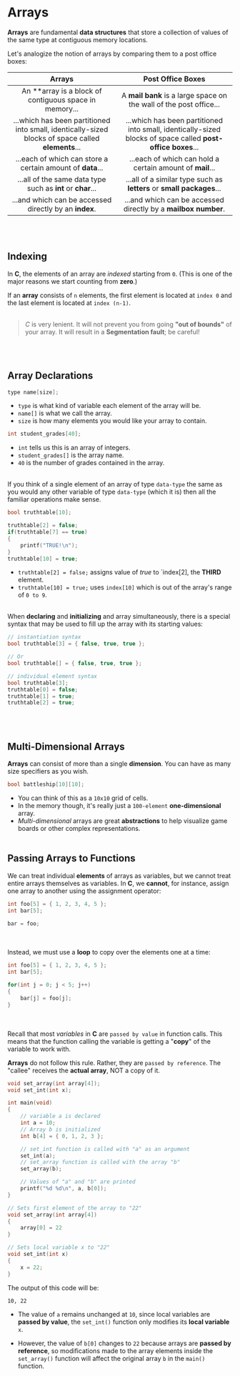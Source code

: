 # Arrays
**Arrays** are fundamental **data structures** that store a collection of values of the same type at contiguous memory locations. 

Let's analogize the notion of arrays by comparing them to a post office boxes:

|Arrays|Post Office Boxes|
|:-:|:-:|
|An **array is a block of contiguous space in memory...|A **mail bank** is a large space on the wall of the post office...|
|...which has been partitioned into small, identically-sized blocks of space called **elements**...|...which has been partitioned into small, identically-sized blocks of space called **post-office boxes**...|
|...each of which can store a certain amount of **data**...|...each of which can hold a certain amount of **mail**...|
|...all of the same data type such as **int** or **char**...|...all of a similar type such as **letters** or **small packages**...|
|...and which can be accessed directly by an **index**.|...and which can be accessed directly by a **mailbox number**.|

<br><br>

## Indexing
In **C**, the elements of an array are *indexed* starting from `0`. (This is one of the major reasons we start counting from **zero**.)

If an **array** consists of `n` elements, the first element is located at `index 0` and the last element is located at `index (n-1)`.
<br><br>

> *C* is very lenient. It will not prevent you from going **"out of bounds"** of your array. It will result in a **Segmentation fault**; be careful!

<br><br>

## Array Declarations

```c
type name[size];
```
- `type` is what kind of variable each element of the array will be.
- `name[]` is what we call the array.
- `size` is how many elements you would like your array to contain.

```c
int student_grades[40];
```
- `int` tells us this is an array of integers.
- `student_grades[]` is the array name.
- `40` is the number of grades contained in the array.
<br><br>

If you think of a single element of an array of type `data-type` the same as you would any other variable of type `data-type` (which it is) then all the familiar operations make sense.

```c
bool truthtable[10];

truthtable[2] = false;
if(truthtable[7] == true)
{
    printf("TRUE!\n");
}
truthtable[10] = true;
```
- `truthtable[2] = false;` assigns value of *true* to `index[2], the **THIRD** element.
- `truthtable[10] = true;` uses `index[10]` which is out of the array's range of `0 to 9`.
<br><br>

When **declaring** and **initializing** and array simultaneously, there is a special syntax that may be used to fill up the array with its starting values:

```c
// instantiation syntax
bool truthtable[3] = { false, true, true };

// Or
bool truthtable[] = { false, true, true };
```
```c
// individual element syntax
bool truthtable[3];
truthtable[0] = false;
truthtable[1] = true;
truthtable[2] = true;
```
<br><br>
## Multi-Dimensional Arrays
**Arrays** can consist of more than a single **dimension**. You can have as many size specifiers as you wish.

```c
bool battleship[10][10];
```
- You can think of this as a `10x10` grid of cells.
- In the memory though, it's really just a `100-element` **one-dimensional** array.
- *Multi-dimensional* arrays are great **abstractions** to help visualize game boards or other complex representations.
<br><br>


## Passing Arrays to Functions
We can treat individual **elements** of arrays as variables, but we cannot treat entire arrays themselves as variables. In **C**, we **cannot**, for instance, assign one array to another using the assignment operator:

```c
int foo[5] = { 1, 2, 3, 4, 5 };
int bar[5];

bar = foo;
```
<br><br>
Instead, we must use a **loop** to copy over the elements one at a time:

```c
int foo[5] = { 1, 2, 3, 4, 5 };
int bar[5];

for(int j = 0; j < 5; j++)
{
    bar[j] = foo[j];
}
```
<br><br>
Recall that most *variables* in **C** are `passed by value` in function calls. This means that the function calling the variable is getting a "**copy**" of the variable to work with.

**Arrays** do not follow this rule. Rather, they are `passed by reference`. The "callee" receives the **actual array**, NOT a copy of it.

```c
void set_array(int array[4]);
void set_int(int x);

int main(void)
{
    // variable a is declared
    int a = 10;
    // Array b is initialized
    int b[4] = { 0, 1, 2, 3 };

    // set_int function is called with "a" as an argument
    set_int(a);
    // set_array function is called with the array "b"
    set_array(b);

    // Values of "a" and "b" are printed
    printf("%d %d\n", a, b[0]);
}

// Sets first element of the array to "22"
void set_array(int array[4])
{
    array[0] = 22
}

// Sets local variable x to "22"
void set_int(int x)
{
    x = 22;
}
```
The output of this code will be:
```
10, 22
```
- The value of `a` remains unchanged at `10`, since local variables are **passed by value**, the `set_int()` function only modifies its **local variable** `x`.

- However, the value of `b[0]` changes to `22` because arrays are **passed by reference**, so modifications made to the array elements inside the `set_array()` function will affect the original array `b` in the `main()` function.